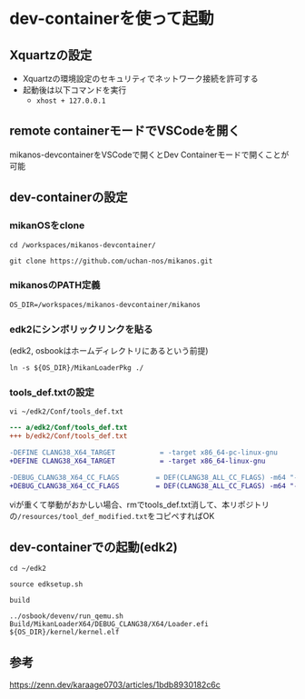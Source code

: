 # dev-containerを使って起動

## Xquartzの設定
- Xquartzの環境設定のセキュリティでネットワーク接続を許可する
- 起動後は以下コマンドを実行
  - `xhost + 127.0.0.1`

## remote containerモードでVSCodeを開く

mikanos-devcontainerをVSCodeで開くとDev Containerモードで開くことが可能


## dev-containerの設定

### mikanOSをclone

`cd /workspaces/mikanos-devcontainer/`

`git clone https://github.com/uchan-nos/mikanos.git`

### mikanosのPATH定義

`OS_DIR=/workspaces/mikanos-devcontainer/mikanos`

### edk2にシンボリックリンクを貼る

(edk2, osbookはホームディレクトリにあるという前提)

`ln -s ${OS_DIR}/MikanLoaderPkg ./`

### tools_def.txtの設定

`vi ~/edk2/Conf/tools_def.txt`

```diff
--- a/edk2/Conf/tools_def.txt
+++ b/edk2/Conf/tools_def.txt

-DEFINE CLANG38_X64_TARGET           = -target x86_64-pc-linux-gnu
+DEFINE CLANG38_X64_TARGET           = -target x86_64-linux-gnu

-DEBUG_CLANG38_X64_CC_FLAGS         = DEF(CLANG38_ALL_CC_FLAGS) -m64 "-DEFIAPI=__attribute__((ms_abi))" -mno-red-zone -mcmodel=small -fpie -Oz -flto DEF(CLANG38_X64_TARGET) -g
+DEBUG_CLANG38_X64_CC_FLAGS         = DEF(CLANG38_ALL_CC_FLAGS) -m64 "-DEFIAPI=__attribute__((ms_abi))" -mno-red-zone -mcmodel=small -fpie -Oz -flto DEF(CLANG38_X64_TARGET) -g -I/usr/x86_64-linux-gnu/include
```

viが重くて挙動がおかしい場合、rmでtools_def.txt消して、本リポジトリの`/resources/tool_def_modified.txt`をコピペすればOK


## dev-containerでの起動(edk2)

`cd ~/edk2`

`source edksetup.sh`

`build`

`../osbook/devenv/run_qemu.sh Build/MikanLoaderX64/DEBUG_CLANG38/X64/Loader.efi ${OS_DIR}/kernel/kernel.elf
`

## 参考

https://zenn.dev/karaage0703/articles/1bdb8930182c6c
